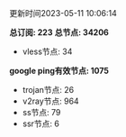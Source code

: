 更新时间2023-05-11 10:06:14

**总订阅: 223**
**总节点: 34206**
- vless节点: 34

**google ping有效节点: 1075**
- trojan节点: 26
- v2ray节点: 964
- ss节点: 79
- ssr节点: 6
